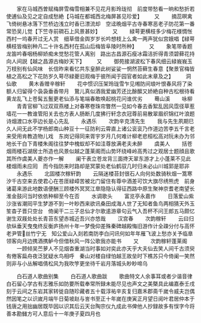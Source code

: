 <!-- { "loadSidebar": true } -->
　　家在马城西曽赋梅屏雪梅雪相兼不见花月影玲珑彻　前度带愁看一晌和愁折若使逋仙及见之定自成愁絶【马城在都城西北梅屏甚见珍爱】
　　又
　　摘蕊暝禽飞倚树悬冰落下竺桥边浅立时香已漂流却　空迳晩烟平古寺春寒恶老子防花第一番常恐吴儿觉【下竺寺前磵石上风景甚妙】
　　又
　　緑萼更横枝多少梅花様惆怅西村一坞春开过无人赏　细草借金舆岁岁长吟想枝上么禽一两声犹似宫娥唱【緑萼横枝皆梅别种凡二十许名西村在孤山后梅皆阜陵时所种】
　　又
　　象笔带香题龙笛吟春咽杨柳娇痴未觉愁花管人离别　路出古昌源石瘦冰霜洁折得青须碧藓花持向人间説【越之昌源古梅妙天下】
　　又
　　御苑接湖波松下春风细云緑峩峩玉万枝别有仙风味　长信昨来看忆共东皇醉此树娑娑一惘然苔藓生春意【聚景官梅皆植之高松之下花防岁久萼尽緑夔旧观梅于彼所闻于园官者如此末章及之】
　　洞仙歌
　　黄木香赠辛稼轩
　　花中惯识压架玲珑雪乍见缃防间琅叶恨春风将了染额人归留得个袅袅垂香带月　鵞儿真似酒我爱幽芳还比酴醿又娇絶自种古松根待看黄龙乱飞上苍髯五鬛更老仙添与笔端春敢唤起桃花问谁优劣
　　蓦山溪
　　咏柳
　　青青官柳飞过双双燕楼上对春寒卷珠帘瞥然一见如今春去香絮乱因风霑径草惹墙花一一教谁管阳关去也方表人肠断几度拂行轩念衣冠尊前易散翠眉织锦红叶浪题诗烟渡口水亭边长是心先乱
　　永遇乐
　　次韵辛克清先生
　　我与先生夙期巳久人间无此不学杨郎南山种豆十一征防利云霄直上诸公衮衮乃作道边苦李五千言老来受用肯教造物儿戏　东岗记得同来胥宇岁月几何难计柳老悲桓松高对阮未办为邻地长干白下青楼朱阁往往梦中槐蚁却不如洼尊放满老夫未醉
　　虞美人
　　括苍烟雨楼石湖居士所造也风景似越之蓬莱阁而山势环绕峰岭高秀过之观居士题顔且歌其所作虞美人夔亦作一解
　　阑干表立苍龙背三面搀天翠东游才上小蓬莱不见此楼烟雨未应囘　而今指防来时路却是冥蒙处老仙鹤驭几时归未必山川城郭是耶非
　　永遇乐
　　北固楼次稼轩韵
　　云隔迷楼苔封很石人向何处数骑秋烟一篙寒汐千古空来去使君心在苍厓緑嶂苦被北门留住有尊中酒差可饮大旗尽绣熊虎　前身诸葛来游此地数语便酬三顾楼外冥冥江臯隐隐认得征西路中原生聚神京耆老南望长淮金鼓问当时依依种柳至今在否
　　水调歌头
　　富览亭永嘉作
　　日落爱山紫沙涨省潮囘平生梦游不到一叶眇西来欲讯桑田成海人世了无知者鱼鸟两相猜天外玉笙杳子晋只空台　倚阑干二三子总仙才尔歌逺游章句云气入吾杯不问王郎五马颇忆谢生双屐处处长青苔东望赤城近吾兴亦悠哉
　　汉宫春
　　次韵稼轩
　　云曰归欤纵垂天曳曳终反衡庐扬州十年一梦俛仰差殊秦碑越殿悔旧游作计全疎分付与高怀老尹管丝竹宁无　知公爱山入剡若南防李白问讯何如年年雁飞波上愁亦关予临臯领客向月边携酒携鲈今但借秋风一阵公歌我亦能书
　　又
　　次韵稼轩蓬莱阁
　　一顾倾吴苎萝人不见烟杳重湖当时事如对奕此亦天乎大夫仙去笑人间千古须臾有倦客扁舟夜泛犹疑水鸟相呼　秦山对楼自绿怕越王故垒时下樵苏只今倚阑一笑然则非与小丛解唱倩松风为我吹竽更坐待千岩月落城头眇眇啼乌








　　白石道人歌曲别集
　　白石道人歌曲跋
　　歌曲特文人余事耳或者少谐音律白石留心学古有志雅乐如防要所载奉常所録未能尽见也声文之美槩具此编嘉泰壬戌刻于云间之东岩其家转徙自随珍藏者五十载淳祐辛亥复归嘉禾郡斋千嵗令威夫岂偶然因笔之以识嵗月端午日菊坡赵与訔书至正十年嵗在庚寅正月望日阅叶君居仲本于钱唐之用拙幽居既毕因以识其后云天台陶宗仪九成此书俾他人抄録故多有悮字今将善本勘雠方可人意后十一年庚子夏四月也






